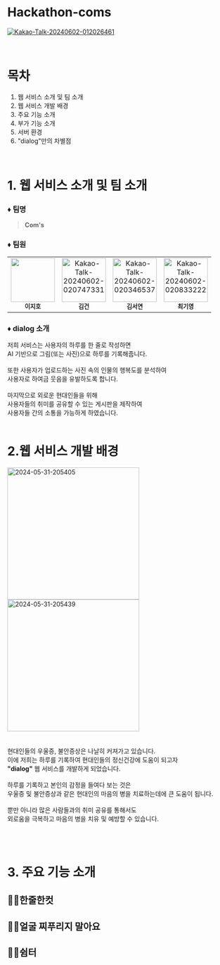 # Hackathon-coms

<!--대표 화면 사진 넣겠습니다-->
<a href="https://ibb.co/prCfMvc"><img src="https://i.ibb.co/VpXgzWR/Kakao-Talk-20240602-012026461.png" alt="Kakao-Talk-20240602-012026461" border="0"></a>


<link rel="preconnect" href="https://fonts.googleapis.com">
<link rel="preconnect" href="https://fonts.gstatic.com" crossorigin>
<link href="https://fonts.googleapis.com/css2?family=Nanum+Gothic&display=swap" rel="stylesheet">

<br/>

# 목차
1. 웹 서비스 소개 및 팀 소개
2. 웹 서비스 개발 배경
3. 주요 기능 소개
4. 부가 기능 소개
5. 서버 환경
6. "dialog"만의 차별점
<br/>

# 1. 웹 서비스 소개 및 팀 소개
### ♦️ 팀명
>**Com's**

### ♦️ 팀원
<table>
<tbody>
    <td align="center">
        <img src="https://i.ibb.co/F81syB1/2024-06-02-021553.png" width="100px;" alt=""/>
        <br /><sub><b>이지호</b></sub>
    </td>
    <td align="center">
        <img src="https://i.ibb.co/cyFbxf6/Kakao-Talk-20240602-020747331.jpg" alt="Kakao-Talk-20240602-020747331" width="100px;" alt=""/>
        <br /><sub><b>김건</b></sub>
    </td>
    <td align="center">
        <img src="https://i.ibb.co/72dFvpV/Kakao-Talk-20240602-020346537.jpg" alt="Kakao-Talk-20240602-020346537" alt="Kakao-Talk-20240602-020346537" width="100px;" alt=""/>
        <br /><sub><b>김서연</b></sub>
    </td>
    <td align="center">
        <img src="https://i.ibb.co/wg2jNb6/Kakao-Talk-20240602-020833222.jpg" alt="Kakao-Talk-20240602-020833222" width="100px;" alt=""/>
        <br /><sub><b>최기영</b></sub>
    </td>
</tbody>
</table>

### ♦️ dialog 소개
저희 서비스는 사용자의 하루를 한 줄로 작성하면<br/>
AI 기반으로 그림(또는 사진)으로 하루를 기록해줍니다.<br/><br/>
또한 사용자가 업로드하는 사진 속의 인물의 행복도를 분석하여<br/>
사용자로 하여금 웃음을 유발하도록 합니다.<br/><br/>
마지막으로 외로운 현대인들을 위해<br/>
사용자들의 취미를 공유할 수 있는 게시판을 제작하여<br/>
사용자들 간의 소통을 가능하게 하였습니다.<br/><br/>

# 2.웹 서비스 개발 배경
<a href="https://ibb.co/2c6JdYR"><img src="https://i.ibb.co/7rzhKNB/2024-05-31-205405.png" alt="2024-05-31-205405" border="0" width="300"></a>
<a href="https://ibb.co/s9JQ1Fw"><img src="https://i.ibb.co/B2Kj6gZ/2024-05-31-205439.png" alt="2024-05-31-205439" border="0" width="300"></a>
<br/>
<br/>
<br/>
현대인들의 우울증, 불안증상은 나날히 커져가고 있습니다. <br/>
이에 저희는 하루를 기록하여 현대인들의 정신건강에 도움이 되고자<br/>
<strong>"dialog"</strong> 웹 서비스를 개발하게 되었습니다. <br/><br/>
하루를 기록하고 본인의 감정을 들여다 보는 것은<br/>
우울증 및 불안증상과 같은 현대인의 마음의 병을 치료하는데에 큰 도움이 됩니다.<br/><br/>
뿐만 아니라 많은 사람들과의 취미 공유를 통해서도<br/>
외로움을 극복하고 마음의 병을 치유 및 예방할 수 있습니다.<br/>
<br/>
<br/>
<br/>
# 3. 주요 기능 소개
## ✍🏻한줄한컷

## ✍🏻얼굴 찌푸리지 말아요

## ✍🏻쉼터
